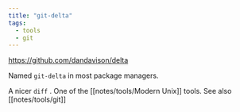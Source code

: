 ```yaml
---
title: "git-delta"
tags: 
  - tools
  - git
---
```


https://github.com/dandavison/delta

Named `git-delta` in most package managers.


A nicer `diff` .
One of the [[notes/tools/Modern Unix]] tools.
See also [[notes/tools/git]]
